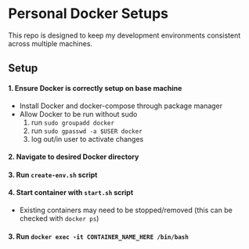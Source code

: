 # Personal Docker Setups

This repo is designed to keep my development environments consistent across multiple machines.

## Setup

#### 1. Ensure Docker is correctly setup on base machine
  - Install Docker and docker-compose through package manager
  - Allow Docker to be run without sudo
    1. run `sudo groupadd docker`
    2. run `sudo gpasswd -a $USER docker`
    3. log out/in user to activate changes
#### 2. Navigate to desired Docker directory
#### 3. Run `create-env.sh` script
#### 4. Start container with `start.sh` script
  - Existing containers may need to be stopped/removed (this can be checked with `docker ps`)
#### 3. Run `docker exec -it CONTAINER_NAME_HERE /bin/bash`
